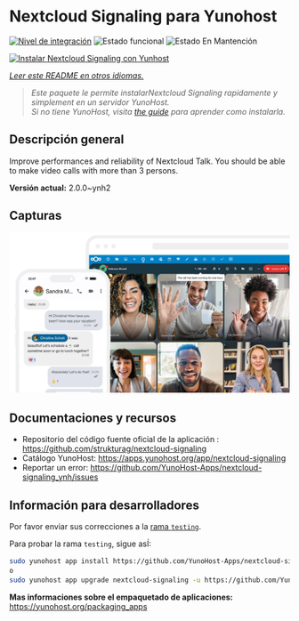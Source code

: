 <!--
Este archivo README esta generado automaticamente<https://github.com/YunoHost/apps/tree/master/tools/readme_generator>
No se debe editar a mano.
-->

# Nextcloud Signaling para Yunohost

[![Nivel de integración](https://dash.yunohost.org/integration/nextcloud-signaling.svg)](https://ci-apps.yunohost.org/ci/apps/nextcloud-signaling/) ![Estado funcional](https://ci-apps.yunohost.org/ci/badges/nextcloud-signaling.status.svg) ![Estado En Mantención](https://ci-apps.yunohost.org/ci/badges/nextcloud-signaling.maintain.svg)

[![Instalar Nextcloud Signaling con Yunhost](https://install-app.yunohost.org/install-with-yunohost.svg)](https://install-app.yunohost.org/?app=nextcloud-signaling)

*[Leer este README en otros idiomas.](./ALL_README.md)*

> *Este paquete le permite instalarNextcloud Signaling rapidamente y simplement en un servidor YunoHost.*  
> *Si no tiene YunoHost, visita [the guide](https://yunohost.org/install) para aprender como instalarla.*

## Descripción general

Improve performances and reliability of Nextcloud Talk. You should be able to make video calls with more than 3 persons.


**Versión actual:** 2.0.0~ynh2

## Capturas

![Captura de Nextcloud Signaling](./doc/screenshots/nextcloud-hub7-talk-preview.webp)

## Documentaciones y recursos

- Repositorio del código fuente oficial de la aplicación : <https://github.com/strukturag/nextcloud-signaling>
- Catálogo YunoHost: <https://apps.yunohost.org/app/nextcloud-signaling>
- Reportar un error: <https://github.com/YunoHost-Apps/nextcloud-signaling_ynh/issues>

## Información para desarrolladores

Por favor enviar sus correcciones a la [rama `testing`](https://github.com/YunoHost-Apps/nextcloud-signaling_ynh/tree/testing).

Para probar la rama `testing`, sigue asÍ:

```bash
sudo yunohost app install https://github.com/YunoHost-Apps/nextcloud-signaling_ynh/tree/testing --debug
o
sudo yunohost app upgrade nextcloud-signaling -u https://github.com/YunoHost-Apps/nextcloud-signaling_ynh/tree/testing --debug
```

**Mas informaciones sobre el empaquetado de aplicaciones:** <https://yunohost.org/packaging_apps>
